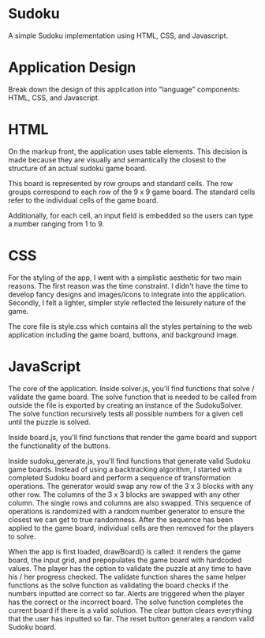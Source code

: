 # Sudoku
A simple Sudoku implementation using HTML, CSS, and Javascript.

# Application Design
Break down the design of this application into "language" components: HTML, CSS, and Javascript.

# HTML
On the markup front, the application uses table elements. This decision is made because they are visually and semantically the closest to the structure of an actual sudoku game board.

This board is represented by row groups and standard cells. The row groups correspond to each row of the 9 x 9 game board. The standard cells refer to the individual cells of the game board. 

Additionally, for each cell, an input field is embedded so the users can type a number ranging from 1 to 9. 

# CSS
For the styling of the app, I went with a simplistic aesthetic for two main reasons. The first reason was the time constraint. I didn't have the time to develop fancy designs and images/icons to integrate into the application. Secondly, I felt a lighter, simpler style reflected the leisurely nature of the game.

The core file is style.css which contains all the styles pertaining to the web application including the game board, buttons, and background image.

# JavaScript
The core of the application. Inside solver.js, you'll find functions that solve / validate the game board. The solve function that is needed to be called from outside the file is exported by creating an instance of the SudokuSolver. The solve function recursively tests all possible numbers for a given cell until the puzzle is solved. 

Inside board.js, you'll find functions that render the game board and support the functionality of the buttons. 

Inside sudoku_generate.js, you'll find functions that generate valid Sudoku game boards. Instead of using a backtracking algorithm, I started with a completed Sudoku board and perform a sequence of transformation operations. The generator would swap any row of the 3 x 3 blocks with any other row. The columns of the 3 x 3 blocks are swapped with any other column. The single rows and columns are also swapped. This sequence of operations is randomized with a random number generator to ensure the closest we can get to true randomness. After the sequence has been applied to the game board, individual cells are then removed for the players to solve. 

When the app is first loaded, drawBoard() is called: it renders the game board, the input grid, and prepopulates the game board with hardcoded values. The player has the option to validate the puzzle at any time to have his / her progress checked. The validate function shares the same helper functions as the solve function as validating the board checks if the numbers inputted are correct so far. Alerts are triggered when the player has the correct or the incorrect board. The solve function completes the current board if there is a valid solution. The clear button clears everything that the user has inputted so far. The reset button generates a random valid Sudoku board. 
